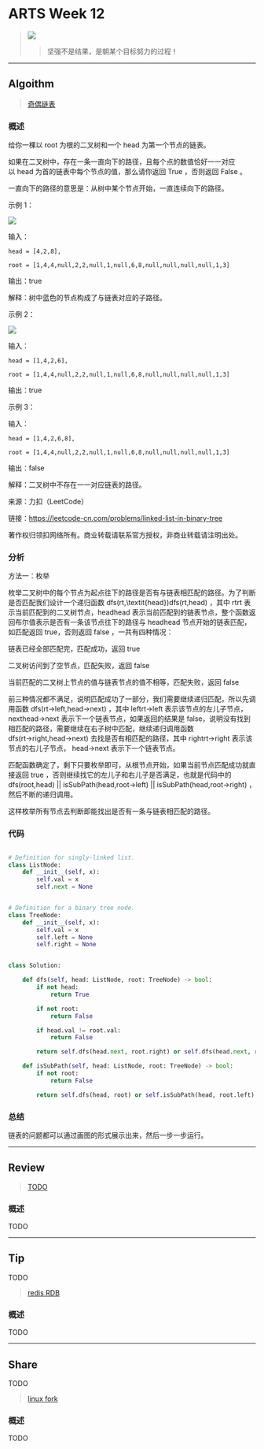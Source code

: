 # ARTS Week 12
>![](https://image.uc.cn/s/wemedia/s/upload/2020/c3aad88339c5233577627dfb7844e0a8.png)
>> 坚强不是结果，是朝某个目标努力的过程！


***
## Algoithm
> [奇偶链表](https://leetcode-cn.com/problems/odd-even-linked-list)

### 概述
给你一棵以 root 为根的二叉树和一个 head 为第一个节点的链表。

如果在二叉树中，存在一条一直向下的路径，且每个点的数值恰好一一对应以 head 为首的链表中每个节点的值，那么请你返回 True ，否则返回 False 。

一直向下的路径的意思是：从树中某个节点开始，一直连续向下的路径。


示例 1：

![](https://assets.leetcode-cn.com/aliyun-lc-upload/uploads/2020/02/29/sample_1_1720.png)

输入：
    
    head = [4,2,8], 
    
    root = [1,4,4,null,2,2,null,1,null,6,8,null,null,null,null,1,3]

输出：true

解释：树中蓝色的节点构成了与链表对应的子路径。


示例 2：

![](https://assets.leetcode-cn.com/aliyun-lc-upload/uploads/2020/02/29/sample_2_1720.png)


输入：

    head = [1,4,2,6], 
       
    root = [1,4,4,null,2,2,null,1,null,6,8,null,null,null,null,1,3]

输出：true

示例 3：

输入：
    
    head = [1,4,2,6,8], 
    
    root = [1,4,4,null,2,2,null,1,null,6,8,null,null,null,null,1,3]

输出：false

解释：二叉树中不存在一一对应链表的路径。



来源：力扣（LeetCode）

链接：https://leetcode-cn.com/problems/linked-list-in-binary-tree

著作权归领扣网络所有。商业转载请联系官方授权，非商业转载请注明出处。


### 分析
方法一：枚举

枚举二叉树中的每个节点为起点往下的路径是否有与链表相匹配的路径。为了判断是否匹配我们设计一个递归函数 dfs(rt,\textit{head})dfs(rt,head) ，其中 rtrt 表示当前匹配到的二叉树节点，headhead 表示当前匹配到的链表节点，整个函数返回布尔值表示是否有一条该节点往下的路径与 headhead 节点开始的链表匹配，如匹配返回 true，否则返回 false ，一共有四种情况：

链表已经全部匹配完，匹配成功，返回 true

二叉树访问到了空节点，匹配失败，返回 false

当前匹配的二叉树上节点的值与链表节点的值不相等，匹配失败，返回 false

前三种情况都不满足，说明匹配成功了一部分，我们需要继续递归匹配，所以先调用函数 dfs(rt→left,head→next) ，其中 leftrt→left 表示该节点的左儿子节点，nexthead→next 表示下一个链表节点，如果返回的结果是 false，说明没有找到相匹配的路径，需要继续在右子树中匹配，继续递归调用函数 dfs(rt→right,head→next) 去找是否有相匹配的路径，其中 rightrt→right 表示该节点的右儿子节点， head→next 表示下一个链表节点。

匹配函数确定了，剩下只要枚举即可，从根节点开始，如果当前节点匹配成功就直接返回 true ，否则继续找它的左儿子和右儿子是否满足，也就是代码中的 dfs(root,head) || isSubPath(head,root->left) || isSubPath(head,root->right) ，然后不断的递归调用。

这样枚举所有节点去判断即能找出是否有一条与链表相匹配的路径。


### 代码

```python

# Definition for singly-linked list.
class ListNode:
    def __init__(self, x):
        self.val = x
        self.next = None


# Definition for a binary tree node.
class TreeNode:
    def __init__(self, x):
        self.val = x
        self.left = None
        self.right = None


class Solution:

    def dfs(self, head: ListNode, root: TreeNode) -> bool:
        if not head:
            return True

        if not root:
            return False

        if head.val != root.val:
            return False

        return self.dfs(head.next, root.right) or self.dfs(head.next, root.left)

    def isSubPath(self, head: ListNode, root: TreeNode) -> bool:
        if not root:
            return False

        return self.dfs(head, root) or self.isSubPath(head, root.left) or self.isSubPath(head, root.right)

```


### 总结
链表的问题都可以通过画图的形式展示出来，然后一步一步运行。


***
## Review
> [TODO](TODO)

### 概述
TODO

***
## Tip
TODO
> [redis RDB](https://time.geekbang.org/column/article/271839)

### 概述
TODO

***
## Share
TODO
>[linux fork](https://zhuanlan.zhihu.com/p/36872365)

### 概述
TODO

